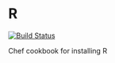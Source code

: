 # R

[![Build Status](https://travis-ci.org/EagleGenomics-cookbooks/R.svg?branch=master)](https://travis-ci.org/EagleGenomics-cookbooks/R)

Chef cookbook for installing R
